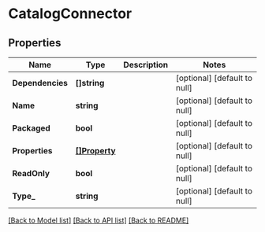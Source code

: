# CatalogConnector

## Properties
Name | Type | Description | Notes
------------ | ------------- | ------------- | -------------
**Dependencies** | **[]string** |  | [optional] [default to null]
**Name** | **string** |  | [optional] [default to null]
**Packaged** | **bool** |  | [optional] [default to null]
**Properties** | [**[]Property**](Property.md) |  | [optional] [default to null]
**ReadOnly** | **bool** |  | [optional] [default to null]
**Type_** | **string** |  | [optional] [default to null]

[[Back to Model list]](../README.md#documentation-for-models) [[Back to API list]](../README.md#documentation-for-api-endpoints) [[Back to README]](../README.md)


